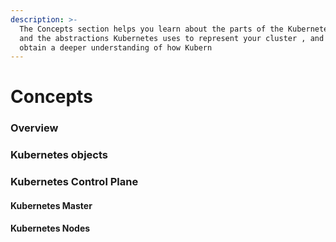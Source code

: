 ```yaml
---
description: >-
  The Concepts section helps you learn about the parts of the Kubernetes system
  and the abstractions Kubernetes uses to represent your cluster , and helps you
  obtain a deeper understanding of how Kubern
---
```


# Concepts

### Overview <a id="overview"></a>

### Kubernetes objects <a id="kubernetes-objects"></a>

### Kubernetes Control Plane <a id="kubernetes-control-plane"></a>

#### Kubernetes Master <a id="kubernetes-master"></a>

#### Kubernetes Nodes <a id="kubernetes-nodes"></a>

